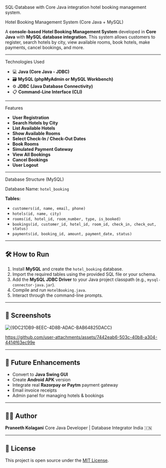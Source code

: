 SQL-Database with Core Java integration hotel booking management system.

  Hotel Booking Management System (Core Java + MySQL)

A **console-based Hotel Booking Management System** developed in **Core Java** with **MySQL database integration**. This system allows customers to register, search hotels by city, view available rooms, book hotels, make payments, cancel bookings, and more.

---

 Technologies Used

* 💻 **Java (Core Java - JDBC)**
* 🗃️ **MySQL (phpMyAdmin or MySQL Workbench)**
* ⚙️ **JDBC (Java Database Connectivity)**
* 📋 **Command-Line Interface (CLI)**

---

 Features

*  **User Registration**
*  **Search Hotels by City**
*  **List Available Hotels**
*  **Show Available Rooms**
*  **Select Check-In / Check-Out Dates**
*  **Book Rooms**
*  **Simulated Payment Gateway**
*  **View All Bookings**
*  **Cancel Bookings**
*  **User Logout**

---

 Database Structure (MySQL)

Database Name: `hotel_booking`

**Tables:**

* `customers(id, name, email, phone)`
* `hotels(id, name, city)`
* `rooms(id, hotel_id, room_number, type, is_booked)`
* `bookings(id, customer_id, hotel_id, room_id, check_in, check_out, status)`
* `payments(id, booking_id, amount, payment_date, status)`


---

## 🛠️ How to Run

1. Install **MySQL** and create the `hotel_booking` database.
2. Import the required tables using the provided SQL file or your schema.
3. Add the **MySQL JDBC Driver** to your Java project classpath (e.g., `mysql-connector-java.jar`).
4. Compile and run `HotelBooking.java`.
5. Interact through the command-line prompts.

---

## 📸 Screenshots

![{9DC21DB9-8EEC-4D8B-ADAC-BAB64825DACC}](https://github.com/user-attachments/assets/f3783838-afbd-457e-90e2-466527a99049)


https://github.com/user-attachments/assets/7442eab6-503c-40b8-a304-4414f63ec99e


---

## 🚀 Future Enhancements

* Convert to **Java Swing GUI**
* Create **Android APK** version
* Integrate real **Razorpay or Paytm** payment gateway
* Email invoice receipts
* Admin panel for managing hotels & bookings

---

## 🧑‍💻 Author

**Praneeth Kolagani**
Core Java Developer | Database Integrator
India 🇮🇳

---

## 📜 License

This project is open source under the [MIT License](LICENSE).


